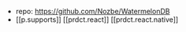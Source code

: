 
- repo: https://github.com/Nozbe/WatermelonDB
- [[p.supports]] [[prdct.react]] [[prdct.react.native]]